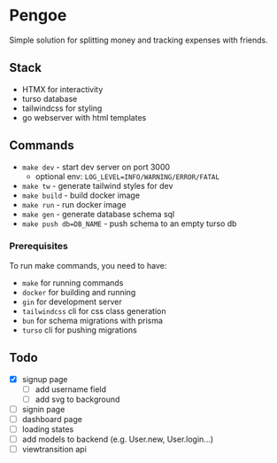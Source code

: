 # Pengoe

Simple solution for splitting money and tracking expenses with friends.

## Stack

- HTMX for interactivity
- turso database
- tailwindcss for styling
- go webserver with html templates

## Commands

- `make dev` - start dev server on port 3000
  - optional env: `LOG_LEVEL=INFO/WARNING/ERROR/FATAL`
- `make tw` - generate tailwind styles for dev
- `make build` - build docker image
- `make run` - run docker image
- `make gen` - generate database schema sql
- `make push db=DB_NAME` - push schema to an empty turso db

### Prerequisites

To run make commands, you need to have:

- `make` for running commands
- `docker` for building and running
- `gin` for development server
- `tailwindcss` cli for css class generation
- `bun` for schema migrations with prisma
- `turso` cli for pushing migrations

## Todo

- [x] signup page
  - [ ] add username field
  - [ ] add svg to background
- [ ] signin page
- [ ] dashboard page
- [ ] loading states
- [ ] add models to backend (e.g. User.new, User.login...)
- [ ] viewtransition api
